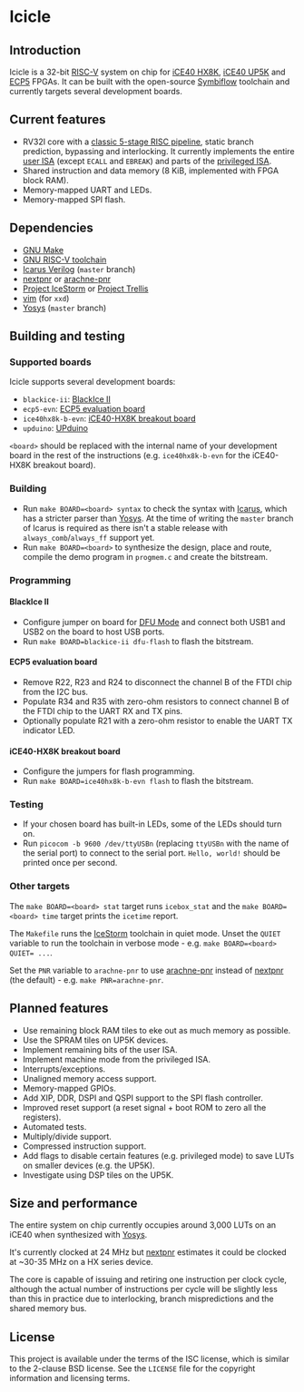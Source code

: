 # Icicle

## Introduction

Icicle is a 32-bit [RISC-V][riscv] system on chip for [iCE40 HX8K][ice40],
[iCE40 UP5K][ice40-up5k] and [ECP5][ecp5] FPGAs. It can be built with the
open-source [Symbiflow][symbiflow] toolchain and currently targets several
development boards.

## Current features

* RV32I core with a [classic 5-stage RISC pipeline][classic-risc], static branch
  prediction, bypassing and interlocking. It currently implements the entire
  [user ISA][riscv-user] (except `ECALL` and `EBREAK`) and parts of the
  [privileged ISA][riscv-priv].
* Shared instruction and data memory (8 KiB, implemented with FPGA block RAM).
* Memory-mapped UART and LEDs.
* Memory-mapped SPI flash.

## Dependencies

* [GNU Make][make]
* [GNU RISC-V toolchain][riscv-gnu]
* [Icarus Verilog][iverilog] (`master` branch)
* [nextpnr][nextpnr] or [arachne-pnr][arachne-pnr]
* [Project IceStorm][icestorm] or [Project Trellis][trellis]
* [vim][vim] (for `xxd`)
* [Yosys][yosys] (`master` branch)

## Building and testing

### Supported boards

Icicle supports several development boards:

* `blackice-ii`: [BlackIce II][blackice-ii-board]
* `ecp5-evn`: [ECP5 evaluation board][ecp5-evn]
* `ice40hx8k-b-evn`: [iCE40-HX8K breakout board][ice40-hx8k-breakout]
* `upduino`: [UPduino][upduino]

`<board>` should be replaced with the internal name of your development board in
the rest of the instructions (e.g. `ice40hx8k-b-evn` for the iCE40-HX8K breakout
board).

### Building

* Run `make BOARD=<board> syntax` to check the syntax with [Icarus][iverilog],
  which has a stricter parser than [Yosys][yosys]. At the time of writing the
  `master` branch of Icarus is required as there isn't a stable release with
  `always_comb`/`always_ff` support yet.
* Run `make BOARD=<board>` to synthesize the design, place and route, compile
  the demo program in `progmem.c` and create the bitstream.

### Programming

#### BlackIce II

* Configure jumper on board for [DFU Mode][dfu-mode] and connect both USB1 and
  USB2 on the board to host USB ports.
* Run `make BOARD=blackice-ii dfu-flash` to flash the bitstream.

#### ECP5 evaluation board

* Remove R22, R23 and R24 to disconnect the channel B of the FTDI chip from the
  I2C bus.
* Populate R34 and R35 with zero-ohm resistors to connect channel B of the FTDI
  chip to the UART RX and TX pins.
* Optionally populate R21 with a zero-ohm resistor to enable the UART TX
  indicator LED.

#### iCE40-HX8K breakout board

* Configure the jumpers for flash programming.
* Run `make BOARD=ice40hx8k-b-evn flash` to flash the bitstream.

### Testing

* If your chosen board has built-in LEDs, some of the LEDs should turn on.
* Run `picocom -b 9600 /dev/ttyUSBn` (replacing `ttyUSBn` with the name of the
  serial port) to connect to the serial port. `Hello, world!` should be printed
  once per second.

### Other targets

The `make BOARD=<board> stat` target runs `icebox_stat` and the
`make BOARD=<board> time` target prints the `icetime` report.

The `Makefile` runs the [IceStorm][icestorm] toolchain in quiet mode. Unset the
`QUIET` variable to run the toolchain in verbose mode - e.g.
`make BOARD=<board> QUIET= ...`.

Set the `PNR` variable to `arachne-pnr` to use [arachne-pnr][arachne-pnr]
instead of [nextpnr][nextpnr] (the default) - e.g. `make PNR=arachne-pnr`.

## Planned features

* Use remaining block RAM tiles to eke out as much memory as possible.
* Use the SPRAM tiles on UP5K devices.
* Implement remaining bits of the user ISA.
* Implement machine mode from the privileged ISA.
* Interrupts/exceptions.
* Unaligned memory access support.
* Memory-mapped GPIOs.
* Add XIP, DDR, DSPI and QSPI support to the SPI flash controller.
* Improved reset support (a reset signal + boot ROM to zero all the registers).
* Automated tests.
* Multiply/divide support.
* Compressed instruction support.
* Add flags to disable certain features (e.g. privileged mode) to save LUTs on
  smaller devices (e.g. the UP5K).
* Investigate using DSP tiles on the UP5K.

## Size and performance

The entire system on chip currently occupies around 3,000 LUTs on an iCE40 when
synthesized with [Yosys][yosys].

It's currently clocked at 24 MHz but [nextpnr][nextpnr] estimates it could be
clocked at ~30-35 MHz on a HX series device.

The core is capable of issuing and retiring one instruction per clock cycle,
although the actual number of instructions per cycle will be slightly less than
this in practice due to interlocking, branch mispredictions and the shared
memory bus.

## License

This project is available under the terms of the ISC license, which is similar
to the 2-clause BSD license. See the `LICENSE` file for the copyright
information and licensing terms.

[arachne-pnr]: https://github.com/cseed/arachne-pnr#readme
[blackice-ii-board]: https://github.com/mystorm-org/BlackIce-II#readme
[classic-risc]: https://en.wikipedia.org/wiki/Classic_RISC_pipeline
[dfu-mode]: https://github.com/mystorm-org/BlackIce-II/wiki/DFU-operations-on-the-BlackIce-II
[ecp5-evn]: https://www.latticesemi.com/en/Products/DevelopmentBoardsAndKits/ECP5EvaluationBoard.aspx
[ecp5]: https://www.latticesemi.com/Products/FPGAandCPLD/ECP5.aspx
[ice40-hx8k-breakout]: http://www.latticesemi.com/Products/DevelopmentBoardsAndKits/iCE40HX8KBreakoutBoard.aspx
[ice40-up5k]: http://www.latticesemi.com/Products/FPGAandCPLD/iCE40Ultra.aspx
[ice40]: http://www.latticesemi.com/Products/FPGAandCPLD/iCE40.aspx
[icestorm]: http://www.clifford.at/icestorm/
[iverilog]: http://iverilog.icarus.com/
[make]: https://www.gnu.org/software/make/
[nextpnr]: https://github.com/YosysHQ/nextpnr#readme
[riscv-gnu]: https://github.com/riscv/riscv-gnu-toolchain#readme
[riscv-priv]: https://riscv.org/specifications/privileged-isa/
[riscv-user]: https://riscv.org/specifications/
[riscv]: https://riscv.org/risc-v-isa/
[symbiflow]: https://symbiflow.github.io/
[trellis]: https://github.com/SymbiFlow/prjtrellis#readme
[upduino]: http://gnarlygrey.atspace.cc/development-platform.html#upduino
[vim]: http://www.vim.org/
[yosys]: http://www.clifford.at/yosys/
